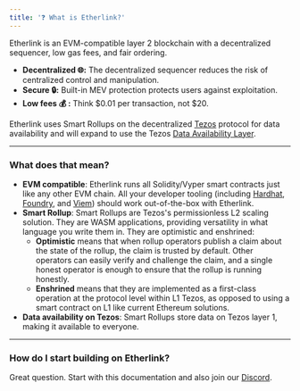 ```yaml
---
title: '❓ What is Etherlink?'
---
```


Etherlink is an EVM-compatible layer 2 blockchain with a decentralized sequencer, low gas fees, and fair ordering.

* **Decentralized 🌐:** The decentralized sequencer reduces the risk of centralized control and manipulation.
* **Secure 🔒:** Built-in MEV protection protects users against exploitation.
* **Low fees 💰 :** Think &#36;0.01 per transaction, not &#36;20.

Etherlink uses Smart Rollups on the decentralized [Tezos](https://tezos.com) protocol for data availability and will expand to use the Tezos [Data Availability Layer](https://spotlight.tezos.com/data-availability-layer-dal-what-is-it-all-about/).

***

### What does that mean?

* **EVM compatible**: Etherlink runs all Solidity/Vyper smart contracts just like any other EVM chain. All your developer tooling (including [Hardhat](https://hardhat.org/), [Foundry](https://book.getfoundry.sh/), and [Viem](https://viem.sh)) should work out-of-the-box with Etherlink.
* **Smart Rollup**: Smart Rollups are Tezos's permissionless L2 scaling solution. They are WASM applications, providing versatility in what language you write them in. They are optimistic and enshrined:
  * **Optimistic** means that when rollup operators publish a claim about the state of the rollup, the claim is trusted by default. Other operators can easily verify and challenge the claim, and a single honest operator is enough to ensure that the rollup is running honestly.
  * **Enshrined** means that they are implemented as a first-class operation at the protocol level within L1 Tezos, as opposed to using a smart contract on L1 like current Ethereum solutions.
* **Data availability on Tezos**: Smart Rollups store data on Tezos layer 1, making it available to everyone.

***

### How do I start building on Etherlink?

Great question. Start with this documentation and also join our [Discord](https://discord.gg/etherlink).
